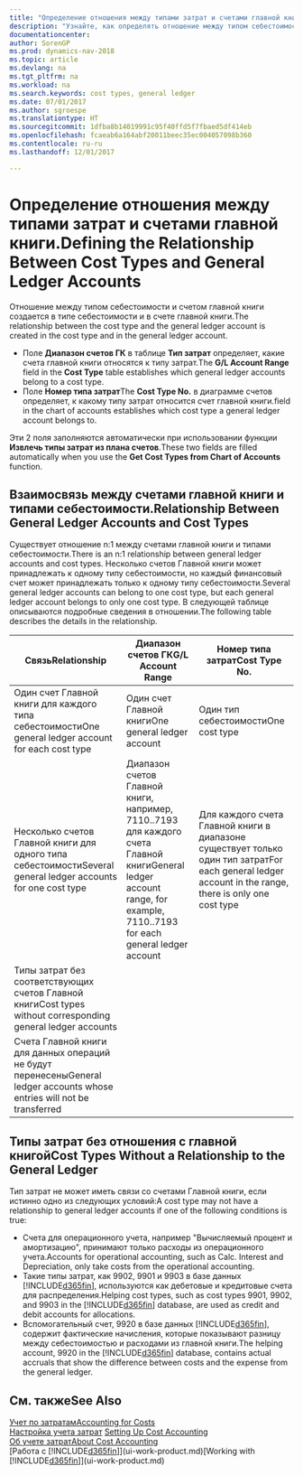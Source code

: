 ```yaml
---
title: "Определение отношения между типами затрат и счетами главной книги."
description: "Узнайте, как определять отношение между типом себестоимости и счетом ГК."
documentationcenter: 
author: SorenGP
ms.prod: dynamics-nav-2018
ms.topic: article
ms.devlang: na
ms.tgt_pltfrm: na
ms.workload: na
ms.search.keywords: cost types, general ledger
ms.date: 07/01/2017
ms.author: sgroespe
ms.translationtype: HT
ms.sourcegitcommit: 1dfba8b14019991c95f40ffd5f7fbaed5df414eb
ms.openlocfilehash: fcaeab6a164abf20011beec35ec004057098b360
ms.contentlocale: ru-ru
ms.lasthandoff: 12/01/2017

---
```

# <a name="defining-the-relationship-between-cost-types-and-general-ledger-accounts"></a><span data-ttu-id="c3e5b-103">Определение отношения между типами затрат и счетами главной книги.</span><span class="sxs-lookup"><span data-stu-id="c3e5b-103">Defining the Relationship Between Cost Types and General Ledger Accounts</span></span>
<span data-ttu-id="c3e5b-104">Отношение между типом себестоимости и счетом главной книги создается в типе себестоимости и в счете главной книги.</span><span class="sxs-lookup"><span data-stu-id="c3e5b-104">The relationship between the cost type and the general ledger account is created in the cost type and in the general ledger account.</span></span>  

* <span data-ttu-id="c3e5b-105">Поле **Диапазон счетов ГК** в таблице **Тип затрат** определяет, какие счета главной книги относятся к типу затрат.</span><span class="sxs-lookup"><span data-stu-id="c3e5b-105">The **G/L Account Range** field in the **Cost Type** table establishes which general ledger accounts belong to a cost type.</span></span>  
* <span data-ttu-id="c3e5b-106">Поле **Номер типа затрат**</span><span class="sxs-lookup"><span data-stu-id="c3e5b-106">The **Cost Type No.**</span></span> <span data-ttu-id="c3e5b-107">в диаграмме счетов определяет, к какому типу затрат относится счет главной книги.</span><span class="sxs-lookup"><span data-stu-id="c3e5b-107">field in the chart of accounts establishes which cost type a general ledger account belongs to.</span></span>  

<span data-ttu-id="c3e5b-108">Эти 2 поля заполняются автоматически при использовании функции **Извлечь типы затрат из плана счетов**.</span><span class="sxs-lookup"><span data-stu-id="c3e5b-108">These two fields are filled automatically when you use the **Get Cost Types from Chart of Accounts** function.</span></span>  

## <a name="relationship-between-general-ledger-accounts-and-cost-types"></a><span data-ttu-id="c3e5b-109">Взаимосвязь между счетами главной книги и типами себестоимости.</span><span class="sxs-lookup"><span data-stu-id="c3e5b-109">Relationship Between General Ledger Accounts and Cost Types</span></span>  
<span data-ttu-id="c3e5b-110">Существует отношение n:1 между счетами главной книги и типами себестоимости.</span><span class="sxs-lookup"><span data-stu-id="c3e5b-110">There is an n:1 relationship between general ledger accounts and cost types.</span></span> <span data-ttu-id="c3e5b-111">Несколько счетов Главной книги может принадлежать к одному типу себестоимости, но каждый финансовый счет может принадлежать только к одному типу себестоимости.</span><span class="sxs-lookup"><span data-stu-id="c3e5b-111">Several general ledger accounts can belong to one cost type, but each general ledger account belongs to only one cost type.</span></span> <span data-ttu-id="c3e5b-112">В следующей таблице описываются подробные сведения в отношении.</span><span class="sxs-lookup"><span data-stu-id="c3e5b-112">The following table describes the details in the relationship.</span></span>  

|<span data-ttu-id="c3e5b-113">Связь</span><span class="sxs-lookup"><span data-stu-id="c3e5b-113">Relationship</span></span>|<span data-ttu-id="c3e5b-114">**Диапазон счетов ГК**</span><span class="sxs-lookup"><span data-stu-id="c3e5b-114">**G/L Account Range**</span></span>|<span data-ttu-id="c3e5b-115">**Номер типа затрат**</span><span class="sxs-lookup"><span data-stu-id="c3e5b-115">**Cost Type No.**</span></span>|  
|------------------|------------------------------------------------|-------------------------------------------|  
|<span data-ttu-id="c3e5b-116">Один счет Главной книги для каждого типа себестоимости</span><span class="sxs-lookup"><span data-stu-id="c3e5b-116">One general ledger account for each cost type</span></span>|<span data-ttu-id="c3e5b-117">Один счет Главной книги</span><span class="sxs-lookup"><span data-stu-id="c3e5b-117">One general ledger account</span></span>|<span data-ttu-id="c3e5b-118">Один тип себестоимости</span><span class="sxs-lookup"><span data-stu-id="c3e5b-118">One cost type</span></span>|  
|<span data-ttu-id="c3e5b-119">Несколько счетов Главной книги для одного типа себестоимости</span><span class="sxs-lookup"><span data-stu-id="c3e5b-119">Several general ledger accounts for one cost type</span></span>|<span data-ttu-id="c3e5b-120">Диапазон счетов Главной книги, например, 7110..7193 для каждого счета Главной книги</span><span class="sxs-lookup"><span data-stu-id="c3e5b-120">General ledger account range, for example, 7110..7193 for each general ledger account</span></span>|<span data-ttu-id="c3e5b-121">Для каждого счета Главной книги в диапазоне существует только один тип затрат</span><span class="sxs-lookup"><span data-stu-id="c3e5b-121">For each general ledger account in the range, there is only one cost type</span></span>|  
|<span data-ttu-id="c3e5b-122">Типы затрат без соответствующих счетов Главной книги</span><span class="sxs-lookup"><span data-stu-id="c3e5b-122">Cost types without corresponding general ledger accounts</span></span>|<Empty>||  
|<span data-ttu-id="c3e5b-123">Счета Главной книги для данных операций не будут перенесены</span><span class="sxs-lookup"><span data-stu-id="c3e5b-123">General ledger accounts whose entries will not be transferred</span></span>||<Empty>|  

## <a name="cost-types-without-a-relationship-to-the-general-ledger"></a><span data-ttu-id="c3e5b-124">Типы затрат без отношения с главной книгой</span><span class="sxs-lookup"><span data-stu-id="c3e5b-124">Cost Types Without a Relationship to the General Ledger</span></span>  
<span data-ttu-id="c3e5b-125">Тип затрат не может иметь связи со счетами Главной книги, если истинно одно из следующих условий:</span><span class="sxs-lookup"><span data-stu-id="c3e5b-125">A cost type may not have a relationship to general ledger accounts if one of the following conditions is true:</span></span>  

* <span data-ttu-id="c3e5b-126">Счета для операционного учета, например "Вычисляемый процент и амортизацию", принимают только расходы из операционного учета.</span><span class="sxs-lookup"><span data-stu-id="c3e5b-126">Accounts for operational accounting, such as Calc. Interest and Depreciation, only take costs from the operational accounting.</span></span>  
* <span data-ttu-id="c3e5b-127">Такие типы затрат, как 9902, 9901 и 9903 в базе данных [!INCLUDE[d365fin](includes/d365fin_md.md)], используются как дебетовые и кредитовые счета для распределения.</span><span class="sxs-lookup"><span data-stu-id="c3e5b-127">Helping cost types, such as cost types 9901, 9902, and 9903 in the [!INCLUDE[d365fin](includes/d365fin_md.md)] database, are used as credit and debit accounts for allocations.</span></span>  
* <span data-ttu-id="c3e5b-128">Вспомогательный счет, 9920 в базе данных [!INCLUDE[d365fin](includes/d365fin_md.md)], содержит фактические начисления, которые показывают разницу между себестоимостью и расходами из главной книги.</span><span class="sxs-lookup"><span data-stu-id="c3e5b-128">The helping account, 9920 in the [!INCLUDE[d365fin](includes/d365fin_md.md)] database, contains actual accruals that show the difference between costs and the expense from the general ledger.</span></span>  

## <a name="see-also"></a><span data-ttu-id="c3e5b-129">См. также</span><span class="sxs-lookup"><span data-stu-id="c3e5b-129">See Also</span></span>  
[<span data-ttu-id="c3e5b-130">Учет по затратам</span><span class="sxs-lookup"><span data-stu-id="c3e5b-130">Accounting for Costs</span></span>](finance-manage-cost-accounting.md)  
<span data-ttu-id="c3e5b-131">[Настройка учета затрат](finance-set-up-cost-accounting.md) </span><span class="sxs-lookup"><span data-stu-id="c3e5b-131">[Setting Up Cost Accounting](finance-set-up-cost-accounting.md) </span></span>  
[<span data-ttu-id="c3e5b-132">Об учете затрат</span><span class="sxs-lookup"><span data-stu-id="c3e5b-132">About Cost Accounting</span></span>](finance-about-cost-accounting.md)  
<span data-ttu-id="c3e5b-133">[Работа с [!INCLUDE[d365fin](includes/d365fin_md.md)]](ui-work-product.md)</span><span class="sxs-lookup"><span data-stu-id="c3e5b-133">[Working with [!INCLUDE[d365fin](includes/d365fin_md.md)]](ui-work-product.md)</span></span>

